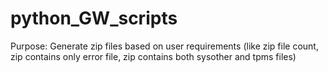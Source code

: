 # python_GW_scripts
Purpose: Generate zip files based on user requirements (like zip file count, zip contains only error file, zip contains both sysother and tpms files)
